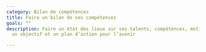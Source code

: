 ```yaml
---
category: Bilan de compétences
title: Faire un bilan de ses compétences
goals: ""
description: Faire un état des lieux sur ses talents, compétences, motivations, définir
  un objectif et un plan d’action pour l’avenir

---
```


